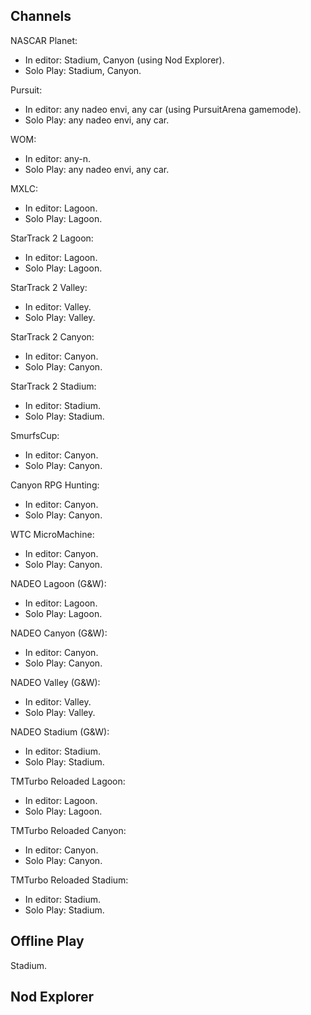 ## Channels
NASCAR Planet:
  - In editor: Stadium, Canyon (using Nod Explorer).
  - Solo Play: Stadium, Canyon.

Pursuit:
  - In editor: any nadeo envi, any car (using PursuitArena gamemode).
  - Solo Play: any nadeo envi, any car.

WOM:
  - In editor: any-n.
  - Solo Play: any nadeo envi, any car.

MXLC:
  - In editor: Lagoon.
  - Solo Play: Lagoon.

StarTrack 2 Lagoon:
  - In editor: Lagoon.
  - Solo Play: Lagoon.

StarTrack 2 Valley:
  - In editor: Valley.
  - Solo Play: Valley.

StarTrack 2 Canyon:
  - In editor: Canyon.
  - Solo Play: Canyon.

StarTrack 2 Stadium:
  - In editor: Stadium.
  - Solo Play: Stadium.

SmurfsCup:
  - In editor: Canyon.
  - Solo Play: Canyon.

Canyon RPG Hunting:
  - In editor: Canyon.
  - Solo Play: Canyon.

WTC MicroMachine:
  - In editor: Canyon.
  - Solo Play: Canyon.

NADEO Lagoon (G&W):
  - In editor: Lagoon.
  - Solo Play: Lagoon.

NADEO Canyon (G&W):
  - In editor: Canyon.
  - Solo Play: Canyon.
 
NADEO Valley (G&W):
  - In editor: Valley.
  - Solo Play: Valley.

NADEO Stadium (G&W):
  - In editor: Stadium.
  - Solo Play: Stadium.

TMTurbo Reloaded Lagoon:
  - In editor: Lagoon.
  - Solo Play: Lagoon.

TMTurbo Reloaded Canyon:
  - In editor: Canyon.
  - Solo Play: Canyon.

TMTurbo Reloaded Stadium:
  - In editor: Stadium.
  - Solo Play: Stadium.

## Offline Play
Stadium.

## Nod Explorer
